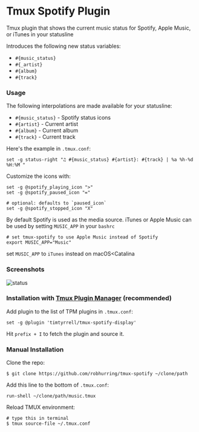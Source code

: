 # Tmux Spotify Plugin

Tmux plugin that shows the current music status for Spotify, Apple Music, or iTunes in your statusline

Introduces the following new status variables:

* `#{music_status}`
* `#{_artist}`
* `#{album}`
* `#{track}`

### Usage

The following interpolations are made available for your statusline:

* `#{music_status}` - Spotify status icons
* `#{artist}` - Current artist
* `#{album}`  - Current album
* `#{track}`  - Current track

Here's the example in `.tmux.conf`:

    set -g status-right "♫ #{music_status} #{artist}: #{track} | %a %h-%d %H:%M "

Customize the icons with:

    set -g @spotify_playing_icon ">"
    set -g @spotify_paused_icon "="

    # optional: defaults to `paused_icon`
    set -g @spotify_stopped_icon "X"

By default Spotify is used as the media source.  iTunes or Apple Music can be used by setting `MUSIC_APP` in
your `bashrc`
```
# set tmux-spotify to use Apple Music instead of Spotify
export MUSIC_APP="Music"
```
set `MUSIC_APP` to `iTunes` instead on macOS<Catalina

### Screenshots

![status](/screenshots/spotify-status.png)<br/>

### Installation with [Tmux Plugin Manager](https://github.com/tmux-plugins/tpm) (recommended)

Add plugin to the list of TPM plugins in `.tmux.conf`:

    set -g @plugin 'timtyrrell/tmux-spotify-display'

Hit `prefix + I` to fetch the plugin and source it.

### Manual Installation

Clone the repo:

    $ git clone https://github.com/robhurring/tmux-spotify ~/clone/path

Add this line to the bottom of `.tmux.conf`:

    run-shell ~/clone/path/music.tmux

Reload TMUX environment:

    # type this in terminal
    $ tmux source-file ~/.tmux.conf

